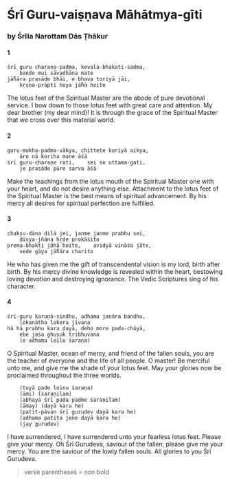 # Śrī Guru-vaiṣṇava Māhātmya-gīti

### by Śrīla Narottam Dās Ṭhākur

#### 1

    śrī guru charaṇa-padma, kevala-bhakati-sadma,
        bando mui sāvadhāna mate
    jā̐hāra prasāde bhāi, e bhava toriyā jāi,
        kṛṣṇa-prāpti hoya jā̐hā hoite

The lotus feet of the Spiritual Master are the abode of pure devotional service. I bow down to those lotus feet with great care and attention. My dear brother (my dear mind)! It is through the grace of the Spiritual Master that we cross over this material world.

#### 2

    guru-mukha-padma-vākya, chittete koriyā aikya,
        āro nā koriha mane āśā
    śrī guru-charaṇe rati,    sei se uttama-gati,
        je prasāde pūre sarva āśā

Make the teachings from the lotus mouth of the Spiritual Master one with your heart, and do not desire anything else. Attachment to the lotus feet of the Spiritual Master is the best means of spiritual advancement. By his mercy all desires for spiritual perfection are fulfilled.

#### 3

    chakṣu-dāna dilā jei, janme janme prabhu sei,
        divya-jñāna hṛde prokāśito
    prema-bhakti jāhā hoite,    avidyā vināśa jāte, 
        vede gāya jā̐hāra charito

He who has given me the gift of transcendental vision is my lord, birth after birth. By his mercy divine knowledge is revealed within the heart, bestowing loving devotion and destroying ignorance. The Vedic Scriptures sing of his character.

#### 4

    śrī-guru karuṇā-sindhu, adhama janāra bandhu,
        lokanātha lokera jīvana
    hā hā prabhu kara dayā, deho more pada-chāyā,
        ebe jaśa ghuṣuk tribhuvana
        (e adhama loilo śaraṇa)

O Spiritual Master, ocean of mercy, and friend of the fallen souls, you are the teacher of everyone and the life of all people. O master! Be merciful unto me, and give me the shade of your lotus feet. May your glories now be proclaimed throughout the three worlds.

        (tuyā pade loinu śaraṇa)
        (āmi) (śaraṇilam)
        (abhaya śrī pada padme śaraṇilam)
        (āmay) (dayā kara he)
        (patit-pāvan śrī gurudev dayā kara he)
        (adhama patita jene dayā kara he)
        (jay gurudev)

I have surrendered, I have surrendered unto your fearless lotus feet. Please give your mercy. Oh Śrī Gurudeva, saviour of the fallen, please give me your mercy. You are the saviour of the lowly fallen souls. All glories to you Śrī Gurudeva.

> verse parentheses = non bold
